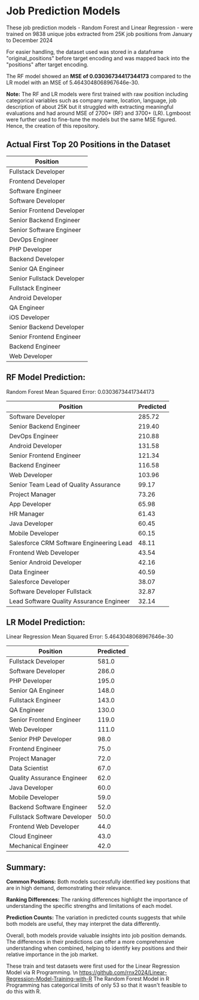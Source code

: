 # Job Prediction Models

These job prediction models - Random Forest and Linear Regression - were trained on 9838 unique jobs extracted from 25K job positions from January to December 2024

For easier handling, the dataset used was stored in a dataframe "original_positions" before target encoding and was mapped back into the "positions" after target encoding. 

The RF model showed an <b>MSE of 0.03036734417344173</b> compared to the LR model with an </b>MSE of 5.4643048068967646e-30</b>. 

<b>Note:</b> The RF and LR models were first trained with raw position including categorical variables such as company name, location, language, job description of about 25K but it struggled with extracting meaningful evaluations and had around MSE of 2700+ (RF) and 3700+ (LR). Lgmboost were further used to fine-tune the models but the same MSE figured. Hence, the creation of this repository.

## Actual First Top 20 Positions in the Dataset

| Position                      |
|-------------------------------|
| Fullstack Developer           |
| Frontend Developer            |
| Software Engineer             |
| Software Developer            |
| Senior Frontend Developer     |
| Senior Backend Engineer       |
| Senior Software Engineer      |
| DevOps Engineer               |
| PHP Developer                 |
| Backend Developer             |
| Senior QA Engineer            |
| Senior Fullstack Developer    |
| Fullstack Engineer            |
| Android Developer             |
| QA Engineer                   |
| iOS Developer                 |
| Senior Backend Developer      |
| Senior Frontend Engineer      |
| Backend Engineer              |
| Web Developer                 |


## RF Model Prediction:

Random Forest Mean Squared Error: 0.03036734417344173

| Position                                           | Predicted |
|----------------------------------------------------|-----------|
| Software Developer                                 | 285.72    |
| Senior Backend Engineer                            | 219.40    |
| DevOps Engineer                                    | 210.88    |
| Android Developer                                  | 131.58    |
| Senior Frontend Engineer                           | 121.34    |
| Backend Engineer                                   | 116.58    |
| Web Developer                                      | 103.96    |
| Senior Team Lead of Quality Assurance              | 99.17     |
| Project Manager                                    | 73.26     |
| App Developer                                      | 65.98     |
| HR Manager                                         | 61.43     |
| Java Developer                                     | 60.45     |
| Mobile Developer                                   | 60.15     |
| Salesforce CRM Software Engineering Lead           | 48.11     |
| Frontend Web Developer                             | 43.54     |
| Senior Android Developer                           | 42.16     |
| Data Engineer                                      | 40.59     |
| Salesforce Developer                               | 38.07     |
| Software Developer Fullstack                       | 32.87     |
| Lead Software Quality Assurance Engineer           | 32.14     |


## LR Model Prediction:

Linear Regression Mean Squared Error: 5.4643048068967646e-30

| Position                                | Predicted |
|-----------------------------------------|-----------|
| Fullstack Developer                     | 581.0     |
| Software Developer                      | 286.0     |
| PHP Developer                           | 195.0     |
| Senior QA Engineer                      | 148.0     |
| Fullstack Engineer                      | 143.0     |
| QA Engineer                             | 130.0     |
| Senior Frontend Engineer                | 119.0     |
| Web Developer                           | 111.0     |
| Senior PHP Developer                    | 98.0      |
| Frontend Engineer                       | 75.0      |
| Project Manager                         | 72.0      |
| Data Scientist                          | 67.0      |
| Quality Assurance Engineer              | 62.0      |
| Java Developer                          | 60.0      |
| Mobile Developer                        | 59.0      |
| Backend Software Engineer               | 52.0      |
| Fullstack Software Developer            | 50.0      |
| Frontend Web Developer                  | 44.0      |
| Cloud Engineer                          | 43.0      |
| Mechanical Engineer                     | 42.0      |

## Summary:
<b>Common Positions:</b> Both models successfully identified key positions that are in high demand, demonstrating their relevance.

<b>Ranking Differences:</b> The ranking differences highlight the importance of understanding the specific strengths and limitations of each model.

<b>Prediction Counts:</b> The variation in predicted counts suggests that while both models are useful, they may interpret the data differently.

Overall, both models provide valuable insights into job position demands. The differences in their predictions can offer a more comprehensive understanding when combined, helping to identify key positions and their relative importance in the job market.

These train and test datasets were first used for the Linear Regression Model via R Programming. \n <https://github.com/rnx2024/Linear-Regression-Model-Training-with-R> The Random Forest Model in R Programming has categorical limits of only 53 so that it wasn't feasible to do this with R. 
